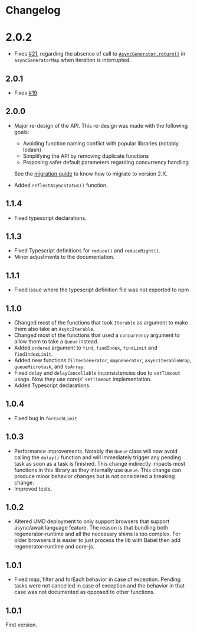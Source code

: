 # Changelog

# 2.0.2

* Fixes [#21](https://github.com/nicolas-van/modern-async/issues/21), regarding the absence of call to [`AsyncGenerator.return()`](https://developer.mozilla.org/en-US/docs/Web/JavaScript/Reference/Global_Objects/AsyncGenerator/return) in `asyncGeneratorMap` when iteration is interrupted.

## 2.0.1

* Fixes [#19](https://github.com/nicolas-van/modern-async/issues/19)

## 2.0.0

* Major re-design of the API. This re-design was made with the following goals:
  * Avoiding function naming conflict with popular libraries (notably lodash)
  * Simplifying the API by removing duplicate functions
  * Proposing safer default parameters regarding concurrency handling

  See the [migration guide](https://github.com/nicolas-van/modern-async/blob/master/version-1-to-2-guide.md) to know how to migrate to version 2.X.
* Added `reflectAsyncStatus()` function.

## 1.1.4

* Fixed typescript declarations.

## 1.1.3

* Fixed Typescript definitions for `reduce()` and `reduceRight()`.
* Minor adjustments to the documentation.

## 1.1.1

* Fixed issue where the typescript definition file was not exported to npm

## 1.1.0

* Changed most of the functions that took `Iterable` as argument to make them also take an
  `AsyncIterable`.
* Changed most of the functions that used a `concurrency` argument to allow them to take a
  `Queue` instead.
* Added `ordered` argument to `find`, `findIndex`, `findLimit` and `findIndexLimit`.
* Added new functions `filterGenerator`, `mapGenerator`, `asyncIterableWrap`, `queueMicrotask`,
  and `toArray`.
* Fixed `delay` and `delayCancellable` inconsistencies due to `setTimeout` usage. Now they
  use corejs' `setTimeout` implementation.
* Added Typescript declarations.

## 1.0.4

* Fixed bug in `forEachLimit`

## 1.0.3

* Performance improvements. Notably the `Queue` class will now avoid calling the `delay()` function and will immediately trigger any
  pending task as soon as a task is finished. This change indirectly impacts most functions in this library as they internally use
  `Queue`. This change can produce minor behavior changes but is not considered a breaking change.
* Improved tests.

## 1.0.2

* Altered UMD deployment to only support browsers that support async/await language feature. The reason is that
  bundling both regenerator-runtime and all the necessary shims is too complex. For older browsers it is easier to
  just process the lib with Babel then add regenerator-runtime and core-js.

## 1.0.1

* Fixed map, filter and forEach behavior in case of exception. Pending tasks were not cancelled in case of exception and the
  behavior in that case was not documented as opposed to other functions.

## 1.0.1

First version.
